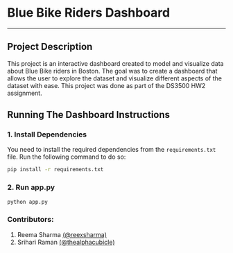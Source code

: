 # Blue Bike Riders Dashboard
___

## Project Description

This project is an interactive dashboard created to model and visualize data about Blue Bike riders in Boston. 
The goal was to create a dashboard that allows the user to explore the dataset and visualize different aspects of the 
dataset with ease. This project was done as part of the DS3500 HW2 assignment.

## Running The Dashboard Instructions

### 1. Install Dependencies
You need to install the required dependencies from the `requirements.txt` file. Run the following command to do so:

```bash
pip install -r requirements.txt
```

### 2. Run app.py
```bash
python app.py
```

### Contributors:
1. Reema Sharma [(@reexsharma)](https://github.com/reexsharma)
2. Srihari Raman [(@thealphacubicle)](https://github.com/thealphacubicle)
